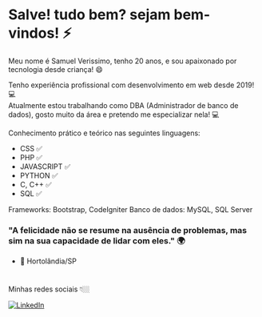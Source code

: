 # Salve! tudo bem? sejam bem-vindos! ⚡

Meu nome é Samuel Verissimo, tenho 20 anos, e sou apaixonado por tecnologia desde criança! 😄

Tenho experiência profissional com desenvolvimento em web desde 2019! 💻  
Atualmente estou trabalhando como DBA (Administrador de banco de dados), gosto muito da área e pretendo me especializar nela! 💻

Conhecimento prático e teórico nas seguintes linguagens:
- CSS ✅
- PHP ✅
- JAVASCRIPT ✅
- PYTHON ✅
- C, C++ ✅
- SQL ✅

Frameworks: Bootstrap, CodeIgniter
Banco de dados: MySQL, SQL Server


### "A felicidade não se resume na ausência de problemas, mas sim na sua capacidade de lidar com eles." 🌍
- 📍 Hortolândia/SP 
#
Minhas redes sociais 👇🏼

[![LinkedIn](https://img.shields.io/badge/LinkedIn-0077B5?style=for-the-badge&logo=linkedin&logoColor=white)](https://www.linkedin.com/in/samuel-verissimo-30678922a/)



<!--
**Samuel-Verissimo/Samuel-Verissimo** is a ✨ _special_ ✨ repository because its `README.md` (this file) appears on your GitHub profile.

Here are some ideas to get you started:

- 🔭 I’m currently working on ...
- 🌱 I’m currently learning ...
- 👯 I’m looking to collaborate on ...
- 🤔 I’m looking for help with ...
- 💬 Ask me about ...
- 📫 How to reach me: ...
- 😄 Pronouns: ...
- ⚡ Fun fact: ...
-->
